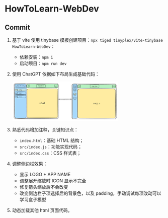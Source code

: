 # HowToLearn-WebDev

## Commit

1. 基于 vite 使用 tinybase 模板创建项目：`npx tiged tinyplex/vite-tinybase HowToLearn-WebDev`：

   - 依赖安装：`npm i`
   - 启动项目：`npm run dev`

2. 使用 ChatGPT 依据如下布局生成基础代码：

   <img src="./PIC/layout-preview.png" alt="layout-preview" width="70%;" />

3. 熟悉代码增加注释，关键知识点：

   - `index.html`：基础 HTML 结构；
   - `src/index.js`：功能实现代码；
   - `src/index.css`：CSS 样式表；

4. 调整侧边栏效果：

   - 显示 LOGO + APP NAME
   - 调整展开缩放时 ICON 显示不完全
   - 修复箭头缩放后不会改变
   - 改变侧边栏子项选择后的背景色，以及 padding，手动调试每项改动可以学习盒子模型

5. 动态加载其他 html 页面代码。
